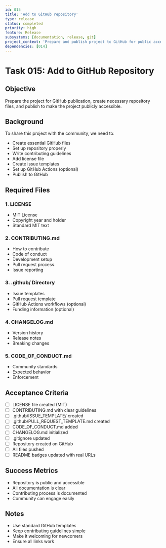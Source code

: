 ```yaml
---
id: 015
title: 'Add to GitHub repository'
type: release
status: completed
priority: high
feature: Release
subsystems: [documentation, release, git]
project_context: 'Prepare and publish project to GitHub for public access'
dependencies: [014]
---
```


# Task 015: Add to GitHub Repository

## Objective
Prepare the project for GitHub publication, create necessary repository files, and publish to make the project publicly accessible.

## Background
To share this project with the community, we need to:
- Create essential GitHub files
- Set up repository properly
- Write contributing guidelines
- Add license file
- Create issue templates
- Set up GitHub Actions (optional)
- Publish to GitHub

## Required Files

### 1. LICENSE
- MIT License
- Copyright year and holder
- Standard MIT text

### 2. CONTRIBUTING.md
- How to contribute
- Code of conduct
- Development setup
- Pull request process
- Issue reporting

### 3. .github/ Directory
- Issue templates
- Pull request template
- GitHub Actions workflows (optional)
- Funding information (optional)

### 4. CHANGELOG.md
- Version history
- Release notes
- Breaking changes

### 5. CODE_OF_CONDUCT.md
- Community standards
- Expected behavior
- Enforcement

## Acceptance Criteria

- [ ] LICENSE file created (MIT)
- [ ] CONTRIBUTING.md with clear guidelines
- [ ] .github/ISSUE_TEMPLATE/ created
- [ ] .github/PULL_REQUEST_TEMPLATE.md created
- [ ] CODE_OF_CONDUCT.md added
- [ ] CHANGELOG.md initialized
- [ ] .gitignore updated
- [ ] Repository created on GitHub
- [ ] All files pushed
- [ ] README badges updated with real URLs

## Success Metrics

- Repository is public and accessible
- All documentation is clear
- Contributing process is documented
- Community can engage easily

## Notes

- Use standard GitHub templates
- Keep contributing guidelines simple
- Make it welcoming for newcomers
- Ensure all links work

